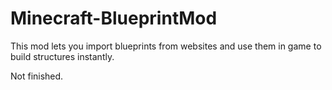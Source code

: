 # Minecraft-BlueprintMod

This mod lets you import blueprints from websites and use them in game to build structures instantly.

Not finished.